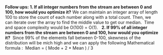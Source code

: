 **Follow ups:**
**1. If all integer numbers from the stream are between 0 and 100, how would you optimize it?**
​
We can maintain an integer array of length 100 to store the count of each number along with a total count. Then, we can iterate over the array to find the middle value to get our median.
​
Time and space complexity would be O(100) = O(1).
​
​
**2. If 99% of all integer numbers from the stream are between 0 and 100, how would you optimize it?**
​
Since 99% of the elements fall between 0-100, skewness of the distribution will be mich high and we can apply the following Mathematical formula :
​
Median = ( Mode + 2 * Mean ) / 3